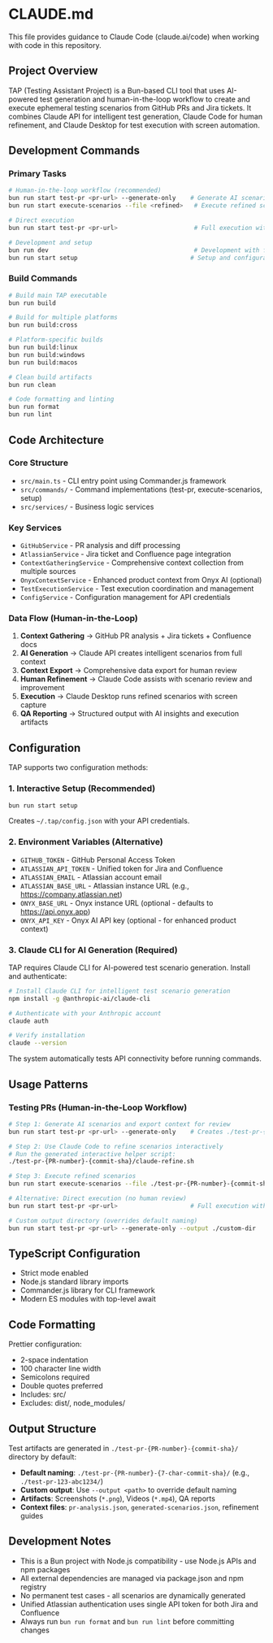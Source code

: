 # CLAUDE.md

This file provides guidance to Claude Code (claude.ai/code) when working with code in this repository.

## Project Overview

TAP (Testing Assistant Project) is a Bun-based CLI tool that uses AI-powered test generation and human-in-the-loop workflow to create and execute ephemeral testing scenarios from GitHub PRs and Jira tickets. It combines Claude API for intelligent test generation, Claude Code for human refinement, and Claude Desktop for test execution with screen automation.

## Development Commands

### Primary Tasks

```bash
# Human-in-the-loop workflow (recommended)
bun run start test-pr <pr-url> --generate-only    # Generate AI scenarios + export context
bun run start execute-scenarios --file <refined>   # Execute refined scenarios

# Direct execution
bun run start test-pr <pr-url>                     # Full execution without review

# Development and setup
bun run dev                                        # Development with file watching
bun run start setup                               # Setup and configuration (interactive)
```

### Build Commands

```bash
# Build main TAP executable
bun run build

# Build for multiple platforms
bun run build:cross

# Platform-specific builds
bun run build:linux
bun run build:windows
bun run build:macos

# Clean build artifacts
bun run clean

# Code formatting and linting
bun run format
bun run lint
```

## Code Architecture

### Core Structure

- `src/main.ts` - CLI entry point using Commander.js framework
- `src/commands/` - Command implementations (test-pr, execute-scenarios, setup)
- `src/services/` - Business logic services

### Key Services

- `GitHubService` - PR analysis and diff processing
- `AtlassianService` - Jira ticket and Confluence page integration
- `ContextGatheringService` - Comprehensive context collection from multiple sources
- `OnyxContextService` - Enhanced product context from Onyx AI (optional)
- `TestExecutionService` - Test execution coordination and management
- `ConfigService` - Configuration management for API credentials

### Data Flow (Human-in-the-Loop)

1. **Context Gathering** → GitHub PR analysis + Jira tickets + Confluence docs
2. **AI Generation** → Claude API creates intelligent scenarios from full context
3. **Context Export** → Comprehensive data export for human review
4. **Human Refinement** → Claude Code assists with scenario review and improvement
5. **Execution** → Claude Desktop runs refined scenarios with screen capture
6. **QA Reporting** → Structured output with AI insights and execution artifacts

## Configuration

TAP supports two configuration methods:

### 1. Interactive Setup (Recommended)

```bash
bun run start setup
```

Creates `~/.tap/config.json` with your API credentials.

### 2. Environment Variables (Alternative)

- `GITHUB_TOKEN` - GitHub Personal Access Token
- `ATLASSIAN_API_TOKEN` - Unified token for Jira and Confluence
- `ATLASSIAN_EMAIL` - Atlassian account email
- `ATLASSIAN_BASE_URL` - Atlassian instance URL (e.g., https://company.atlassian.net)
- `ONYX_BASE_URL` - Onyx instance URL (optional - defaults to https://api.onyx.app)
- `ONYX_API_KEY` - Onyx AI API key (optional - for enhanced product context)

### 3. Claude CLI for AI Generation (Required)

TAP requires Claude CLI for AI-powered test scenario generation. Install and authenticate:

```bash
# Install Claude CLI for intelligent test scenario generation
npm install -g @anthropic-ai/claude-cli

# Authenticate with your Anthropic account
claude auth

# Verify installation
claude --version
```

The system automatically tests API connectivity before running commands.

## Usage Patterns

### Testing PRs (Human-in-the-Loop Workflow)

```bash
# Step 1: Generate AI scenarios and export context for review
bun run start test-pr <pr-url> --generate-only    # Creates ./test-pr-{PR-number}-{commit-sha}/ directory

# Step 2: Use Claude Code to refine scenarios interactively
# Run the generated interactive helper script:
./test-pr-{PR-number}-{commit-sha}/claude-refine.sh

# Step 3: Execute refined scenarios
bun run start execute-scenarios --file ./test-pr-{PR-number}-{commit-sha}/refined-scenarios.json

# Alternative: Direct execution (no human review)
bun run start test-pr <pr-url>                    # Full execution with AI scenarios

# Custom output directory (overrides default naming)
bun run start test-pr <pr-url> --generate-only --output ./custom-dir
```

## TypeScript Configuration

- Strict mode enabled
- Node.js standard library imports
- Commander.js library for CLI framework
- Modern ES modules with top-level await

## Code Formatting

Prettier configuration:

- 2-space indentation
- 100 character line width
- Semicolons required
- Double quotes preferred
- Includes: src/
- Excludes: dist/, node_modules/

## Output Structure

Test artifacts are generated in `./test-pr-{PR-number}-{commit-sha}/` directory by default:

- **Default naming**: `./test-pr-{PR-number}-{7-char-commit-sha}/` (e.g., `./test-pr-123-abc1234/`)
- **Custom output**: Use `--output <path>` to override default naming
- **Artifacts**: Screenshots (`*.png`), Videos (`*.mp4`), QA reports
- **Context files**: `pr-analysis.json`, `generated-scenarios.json`, refinement guides

## Development Notes

- This is a Bun project with Node.js compatibility - use Node.js APIs and npm packages
- All external dependencies are managed via package.json and npm registry
- No permanent test cases - all scenarios are dynamically generated
- Unified Atlassian authentication uses single API token for both Jira and Confluence
- Always run `bun run format` and `bun run lint` before committing changes

